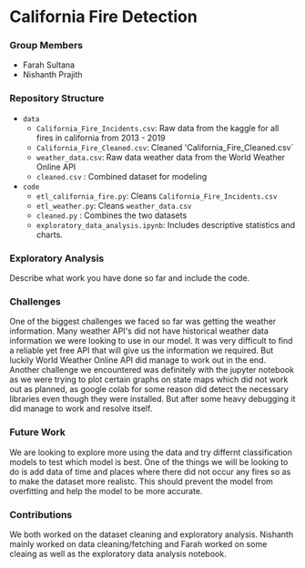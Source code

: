 # California Fire Detection

### Group Members
- Farah Sultana
- Nishanth Prajith

### Repository Structure
- `data`
  - `California_Fire_Incidents.csv`: Raw data from the kaggle for all fires in california from 2013 - 2019
  - `California_Fire_Cleaned.csv`: Cleaned 'California_Fire_Cleaned.csv`
  - `weather_data.csv`: Raw data weather data from the World Weather Online API
  - `cleaned.csv` : Combined dataset for modeling
- `code`
  - `etl_california_fire.py`: Cleans `California_Fire_Incidents.csv`
  - `etl_weather.py`: Cleans `weather_data.csv`
  - `cleaned.py` : Combines the two datasets
  - `exploratory_data_analysis.ipynb`: Includes descriptive statistics and charts. 

### Exploratory Analysis
Describe what work you have done so far and include the code. 

### Challenges
One of the biggest challenges we faced so far was getting the weather information. Many weather API's did not have historical weather data information we were looking to use in our model. It was very difficult to find a reliable yet free API that will give us the information we required. But luckily World Weather Online API did manage to work out in the end. Another challenge we encountered was definitely with the jupyter notebook as we were trying to plot certain graphs on state maps which did not work out as planned, as google colab for some reason did detect the necessary libraries even though they were installed. But after some heavy debugging it did manage to work and resolve itself.

### Future Work
We are looking to explore more using the data and try differnt classification models to test which model is best. One of the things we will be looking to do is add data of time and places where there did not occur any fires so as to make the dataset more realistc. This should prevent the model from overfitting and help the model to be more accurate.

### Contributions
We both worked on the dataset cleaning and exploratory analysis. Nishanth mainly worked on data cleaning/fetching and Farah worked on some cleaing as well as the exploratory data analysis notebook.
